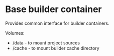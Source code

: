 # Base builder container

Provides common interface for builder containers.

Volumes:

- /data - to mount project sources
- /cache - to mount builder cache directory


